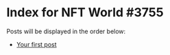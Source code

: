 # Index for NFT World #3755
Posts will be displayed in the order below:

- [Your first post](./001-first.md)


